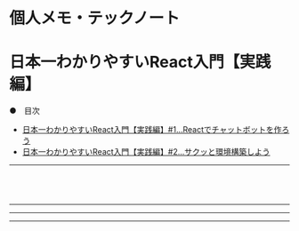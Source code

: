 # 個人メモ・テックノート
# 日本一わかりやすいReact入門【実践編】


●　目次

- [日本一わかりやすいReact入門【実践編】#1...Reactでチャットボットを作ろう](#L1)
- [日本一わかりやすいReact入門【実践編】#2...サクッと環境構築しよう](#L2)





---

<a id="L1"></a>


# 



<br>

---
---
---

<br>

<a id="L2"></a>

# 


